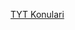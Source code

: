 <!DOCTYPE html>
<html>
<body>

<a href="https://www.w3schools.com">TYT Konulari</a>


</body>
</html>
